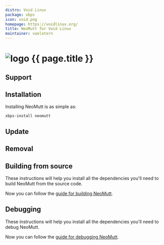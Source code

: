```yaml
---
distro: Void Linux
package: xbps
icon: void.png
homepage: https://voidlinux.org/
title: NeoMutt for Void Linux
maintainer: vaelatern
---
```


# ![logo](/images/distros/{{page.icon}}) {{ page.title }}

## Support <a id="support"></a>

## Installation <a id="install"></a>

Installing NeoMutt is as simple as:

```
xbps-install neomutt
```

## Update <a id="update"></a>

## Removal <a id="remove"></a>

## Building from source <a id="build"></a>

These instructions will help you install all the dependencies you'll need to
build NeoMutt from the source code.

Now you can follow the [guide for building NeoMutt](/dev/build).

## Debugging <a id="debug"></a>

These instructions will help you install all the dependencies you'll need to
debug NeoMutt.

Now you can follow the [guide for debugging NeoMutt](../dev/build/debug).

